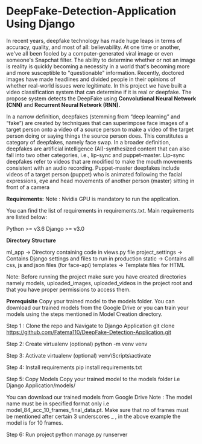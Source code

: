 # DeepFake-Detection-Application Using Django 


In recent years, deepfake technology has made huge leaps in terms of accuracy, quality, and most of all: believability. At one time or another, we've all been fooled by a computer-generated viral image or even someone's Snapchat filter. The ability to determine whether or not an image is reality is quickly becoming a necessity in a world that's becoming more and more susceptible to "questionable" information. Recently, doctored images have made headlines and divided people in their opinions of whether real-world issues were legitimate. In this project we have built a video classification system that can determine if it is real or deepfake. The propose system detects the DeepFake using **Convolutional Neural Network (CNN)** and **Recurrent Neural Network (RNN).**


In a narrow definition, deepfakes (stemming from “deep learning” and “fake”) are created by techniques that can superimpose face images of a target person onto a video of a source person to make a video of the target person doing or saying things the source person does. This constitutes a category of deepfakes, namely face swap. 
In a broader definition, deepfakes are artificial intelligence (AI)-synthesized content that can also fall into two other categories, i.e., lip-sync and puppet-master. 
Lip-sync deepfakes refer to videos that are modified to make the mouth movements consistent with an audio recording. 
Puppet-master deepfakes include videos of a target person (puppet) who is animated following the facial expressions, eye and head movements of another person (master) sitting in front of a camera

**Requirements:**
Note : Nvidia GPU is mandatory to run the application.

You can find the list of requirements in requirements.txt. Main requirements are listed below:

Python >= v3.6
Django >= v3.0

**Directory Structure**

ml_app -> Directory containing code in views.py file
project_settings -> Contains Django settings and files to run in production
static -> Contains all css, js and json files (for face-api)
templates -> Template files for HTML

Note: Before running the project make sure you have created directories namely models, uploaded_images, uploaded_videos in the project root and that you have proper permissions to access them.

**Prerequisite**
Copy your trained model to the models folder.
You can download our trained models from the Google Drive or you can train your models using the steps mentioned in Model Creation directory.

Step 1 : Clone the repo and Navigate to Django Application
git clone https://github.com/Fatema110/DeepFake-Detection-Application.git

Step 2: Create virtualenv (optional)
python -m venv venv

Step 3: Activate virtualenv (optional)
venv\Scripts\activate

Step 4: Install requirements
pip install requirements.txt

Step 5: Copy Models
Copy your trained model to the models folder i.e Django Application/models/

You can download our trained models from Google Drive
Note : The model name must be in specified format only i.e model_84_acc_10_frames_final_data.pt. Make sure that no of frames must be mentioned after certain 3 underscores _ , in the above example the model is for 10 frames.

Step 6: Run project
python manage.py runserver
